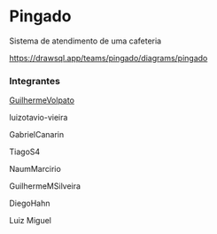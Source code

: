 # Pingado
Sistema de atendimento de uma cafeteria

https://drawsql.app/teams/pingado/diagrams/pingado

### Integrantes

[GuilhermeVolpato](https://github.com/GuilhermeVolpato)

luizotavio-vieira

GabrielCanarin

TiagoS4

NaumMarcirio

GuilhermeMSilveira

DiegoHahn

Luiz Miguel

